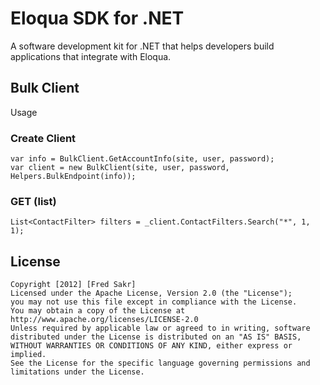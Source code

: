Eloqua SDK for .NET
=================
A software development kit for .NET that helps developers build applications that integrate with Eloqua.

## Bulk Client
Usage

### Create Client
	var info = BulkClient.GetAccountInfo(site, user, password);
	var client = new BulkClient(site, user, password, Helpers.BulkEndpoint(info));

### GET (list)
	List<ContactFilter> filters = _client.ContactFilters.Search("*", 1, 1);

## License
	Copyright [2012] [Fred Sakr]
	Licensed under the Apache License, Version 2.0 (the "License");
	you may not use this file except in compliance with the License.
	You may obtain a copy of the License at
	http://www.apache.org/licenses/LICENSE-2.0
	Unless required by applicable law or agreed to in writing, software
	distributed under the License is distributed on an "AS IS" BASIS,
	WITHOUT WARRANTIES OR CONDITIONS OF ANY KIND, either express or implied.
	See the License for the specific language governing permissions and
	limitations under the License.